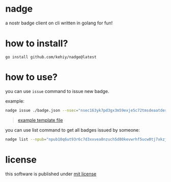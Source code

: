 # nadge

a nostr badge client on cli written in golang for fun!

# how to install?

```
go install github.com/kehiy/nadge@latest
```

# how to use?

you can use `issue` command to issue new badge.

example:

```sh
nadge issue ./badge.json --nsec="nsec163yk7pd3gx3m59exje5c72tmsdeaatdesejjevumv9zw0e7z8wpqjll76r" --relays="wss://jellyfish.land,wss://nos.lol" 
```
> [example template file](/badge_issue_template.json)

you can use list command to get all badges issued by someone:

```sh
nadge list --npub="npub10q6ut93r6c7d3xxvea8nzuch5d80kevwrhf5ucw0tj7xkzjq765qd4test"
```

# license

this software is published under [mit license](./LICENSE)
